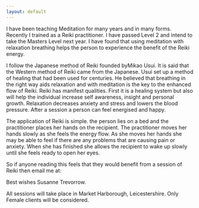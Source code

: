 ```yaml
---
layout: default
---
```


I have been teaching Meditation for many years and in many forms. Recently I trained as a Reiki practitioner. I have passed Level 2 and intend to take the Masters Level next year. I have found that using meditation with relaxation breathing helps the person to experience the benefit of the Reiki energy.

I follow the Japanese method of Reiki founded byMikao Usui. It is said that the Western method of Reiki came from the Japanese. Usui set up a method of healing that had been used for centuries. He believed that breathing in the right way aids relaxation and with meditation is the key to the enhanced flow of Reiki. Reiki has manifest qualities. First it is a healing system but also will help the individual increase self awareness, insight and personal growth. Relaxation decreases anxiety and stress and lowers the blood pressure. After a session a person can feel energised and happy.

The application of Reiki is simple. the person lies on a bed and the practitioner places her hands on the recipient. The practitioner moves her hands slowly as she feels the energy flow. As she moves her hands she may be able to feel if there are any problems that are causing pain or anxiety. When she has finished she allows the recipient to wake up slowly until she feels ready to open her eyes.

So if anyone reading this feels that they would benefit from a session of Reiki then email me at:

Best wishes Susanne Trevorrow.


All sessions will take place in Market Harborough, Leicestershire. Only Female clients will be considered.